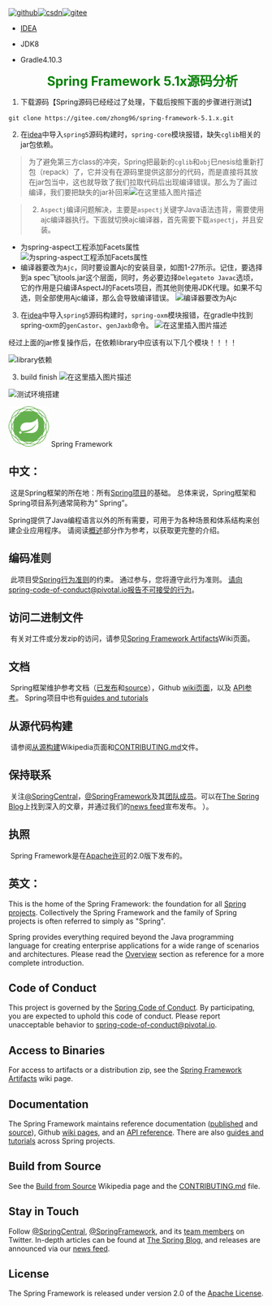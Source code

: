 [![github](https://badgen.net/badge/github/github?icon)](https://github.com/gqzdev)[![csdn](https://badgen.net/badge/blog/ganquanzhong/red)](https://blog.csdn.net/ganquanzhong)[![gitee](https://badgen.net/badge/gitee/zhong96/orange)](https://gitee.com/zhong96)

- [IDEA](https://www.cnblogs.com/gqzdev/p/idea.html)

- JDK8

- Gradle4.10.3

  <center><span style="color:green;font-size:25px;font-weight:bolder;">Spring Framework 5.1x源码分析</span> </center>

1. 下载源码【Spring源码已经经过了处理，下载后按照下面的步骤进行测试】

```shell
git clone https://gitee.com/zhong96/spring-framework-5.1.x.git
```

2. 在[idea](https://www.cnblogs.com/gqzdev/p/idea.html)中导入`spring5`源码构建时，`spring-core`模块报错，缺失`cglib`相关的jar包依赖。

> 为了避免第三方class的冲突，Spring把最新的`cglib`和`obj`巳nesis给重新打包（repack）了，它并没有在源码里提供这部分的代码，而是直接将其放在jar包当中，这也就导致了我们拉取代码后出现编译错误。那么为了画过编译，我们要把缺失的jar补回来![在这里插入图片描述](https://img-blog.csdnimg.cn/20190910100845635.png?x-oss-process=image/watermark,type_ZmFuZ3poZW5naGVpdGk,shadow_10,text_aHR0cHM6Ly9ibG9nLmNzZG4ubmV0L2dhbnF1YW56aG9uZw==,size_16,color_FFFFFF,t_70)

> 2. `Aspectj`编译问题解决，主要是`aspectj`关键字Java语法违背，需要使用ajc编译器执行。下面就切换ajc编译器，首先需要下载`aspectj`，并且安装。   
- 为spring-aspect工程添加Facets属性
![为spring-aspect工程添加Facets属性](https://img-blog.csdnimg.cn/20191204100207422.png?x-oss-process=image/watermark,type_ZmFuZ3poZW5naGVpdGk,shadow_10,text_aHR0cHM6Ly9ibG9nLmNzZG4ubmV0L2dhbnF1YW56aG9uZw==,size_16,color_FFFFFF,t_70)
- 编译器要改为`Ajc`，同时要设置Ajc的安装目录，如图1-27所示。记住，要选择到a spec飞jtools.jar这个层面，同时，务必要边择`Delegateto Javac`选顷，它的作用是只编译AspectJ的Facets项目，而其他则使用JDK代理。如果不勾选，则全部使用Ajc编译，那么会导致编译错误。
![编译器要改为Ajc](https://img-blog.csdnimg.cn/20191204100438207.png?x-oss-process=image/watermark,type_ZmFuZ3poZW5naGVpdGk,shadow_10,text_aHR0cHM6Ly9ibG9nLmNzZG4ubmV0L2dhbnF1YW56aG9uZw==,size_16,color_FFFFFF,t_70)

3. 在[idea](https://www.cnblogs.com/gqzdev/p/idea.html)中导入`spring5`源码构建时，`spring-oxm`模块报错，在gradle中找到spring-oxm的`genCastor`、`genJaxb`命令。
  ![在这里插入图片描述](https://img-blog.csdnimg.cn/20190910103004223.png?x-oss-process=image/watermark,type_ZmFuZ3poZW5naGVpdGk,shadow_10,text_aHR0cHM6Ly9ibG9nLmNzZG4ubmV0L2dhbnF1YW56aG9uZw==,size_16,color_FFFFFF,t_70)

  经过上面的jar修复操作后，在依赖library中应该有以下几个模块！！！！

  ![library依赖](https://img-blog.csdnimg.cn/20191205150406256.png?x-oss-process=image/watermark,type_ZmFuZ3poZW5naGVpdGk,shadow_10,text_aHR0cHM6Ly9ibG9nLmNzZG4ubmV0L2dhbnF1YW56aG9uZw==,size_16,color_FFFFFF,t_70)



3. build finish
  ![在这里插入图片描述](https://img-blog.csdnimg.cn/20191203180338769.png?x-oss-process=image/watermark,type_ZmFuZ3poZW5naGVpdGk,shadow_10,text_aHR0cHM6Ly9ibG9nLmNzZG4ubmV0L2dhbnF1YW56aG9uZw==,size_16,color_FFFFFF,t_70)

  ![测试环境搭建](https://img-blog.csdnimg.cn/20191205151101269.png?x-oss-process=image/watermark,type_ZmFuZ3poZW5naGVpdGk,shadow_10,text_aHR0cHM6Ly9ibG9nLmNzZG4ubmV0L2dhbnF1YW56aG9uZw==,size_16,color_FFFFFF,t_70)



<img src="src/docs/asciidoc/images/spring-framework.png" width="80" height="80"> Spring Framework

## 		中文：

​		这是Spring框架的所在地：所有[Spring项目](https://spring.io/projects)的基础。 总体来说，Spring框架和Spring项目系列通常简称为“ Spring”。

​		Spring提供了Java编程语言以外的所有需要，可用于为各种场景和体系结构来创建企业应用程序。 请阅读[概述](https://docs.spring.io/spring/docs/current/spring-framework-reference/overview.html#spring-introduction)部分作为参考，以获取更完整的介绍。

## 编码准则

​		此项目受[Spring行为准则](CODE_OF_CONDUCT.adoc)的约束。 通过参与，您将遵守此行为准则。 请向spring-code-of-conduct@pivotal.io报告不可接受的行为。

## 访问二进制文件

​		有关对工件或分发zip的访问，请参见[Spring Framework Artifacts](https://github.com/spring-projects/spring-framework/wiki/Spring-Framework-Artifacts)Wiki页面。

## 文档

​		Spring框架维护参考文档（[已发布](https://docs.spring.io/spring-framework/docs/current/spring-framework-reference/)和[source](src/docs/asciidoc)），Github [wiki页面](https://github.com/spring-projects/spring-framework/wiki)，以及
[API参考](https://docs.spring.io/spring-framework/docs/current/javadoc-api/)。 Spring项目中也有[guides and tutorials](https://spring.io/guides)

## 从源代码构建

​		请参阅[从源构建](https://github.com/spring-projects/spring-framework/wiki/Build-from-Source)Wikipedia页面和[CONTRIBUTING.md](CONTRIBUTING.md)文件。

## 保持联系

​		关注[@SpringCentral](https://twitter.com/springcentral)，[@SpringFramework](https://twitter.com/springframework)及其[团队成员](https://twitter.com/springframework/lists/team/members)。可以在[The Spring Blog](https://spring.io/blog/)上找到深入的文章，并通过我们的[news feed](https://spring.io/blog/category/news)宣布发布。 ）。

## 执照

​		Spring Framework是在[Apache许可](https://www.apache.org/licenses/LICENSE-2.0)的2.0版下发布的。



## 		英文：

This is the home of the Spring Framework: the foundation for all [Spring projects](https://spring.io/projects). Collectively the Spring Framework and the family of Spring projects is often referred to simply as "Spring". 

Spring provides everything required beyond the Java programming language for creating enterprise applications for a wide range of scenarios and architectures. Please read the [Overview](https://docs.spring.io/spring/docs/current/spring-framework-reference/overview.html#spring-introduction) section as reference for a more complete introduction.

## Code of Conduct

This project is governed by the [Spring Code of Conduct](CODE_OF_CONDUCT.adoc). By participating, you are expected to uphold this code of conduct. Please report unacceptable behavior to spring-code-of-conduct@pivotal.io.

## Access to Binaries

For access to artifacts or a distribution zip, see the [Spring Framework Artifacts](https://github.com/spring-projects/spring-framework/wiki/Spring-Framework-Artifacts) wiki page.

## Documentation

The Spring Framework maintains reference documentation ([published](https://docs.spring.io/spring-framework/docs/current/spring-framework-reference/) and [source](src/docs/asciidoc)), Github [wiki pages](https://github.com/spring-projects/spring-framework/wiki), and an
[API reference](https://docs.spring.io/spring-framework/docs/current/javadoc-api/). There are also [guides and tutorials](https://spring.io/guides) across Spring projects.

## Build from Source

See the [Build from Source](https://github.com/spring-projects/spring-framework/wiki/Build-from-Source) Wikipedia page and the [CONTRIBUTING.md](CONTRIBUTING.md) file.

## Stay in Touch

Follow [@SpringCentral](https://twitter.com/springcentral), [@SpringFramework](https://twitter.com/springframework), and its [team members](https://twitter.com/springframework/lists/team/members) on Twitter. In-depth articles can be found at [The Spring Blog](https://spring.io/blog/), and releases are announced via our [news feed](https://spring.io/blog/category/news).

## License

The Spring Framework is released under version 2.0 of the [Apache License](https://www.apache.org/licenses/LICENSE-2.0).
